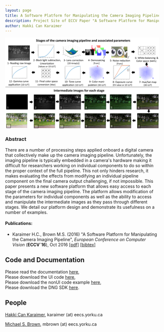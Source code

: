 ```yaml
---
layout: page
title: A Software Platform for Manipulating the Camera Imaging Pipeline
description: Project Site of ECCV Paper "A Software Platform for Manipulating the Camera Imaging Pipeline"
author: Hakki Can Karaimer
---
```

![](./image/Fig_02_pipeline_figure_final.png)

### Abstract ###
 There are a number of processing steps applied onboard a digital camera that collectively make up the camera imaging pipeline.   Unfortunately, the imaging pipeline is typically embedded in a camera's hardware making it difficult for researchers working on individual components to do so within the proper context of the full pipeline.  This not only hinders research, it makes evaluating the effects from modifying an individual pipeline component on the final camera output challenging, if not impossible.  This paper presents a new software platform that allows easy access to each stage of the camera imaging pipeline.   The platform allows modification of the parameters for individual components as well as the ability to access and manipulate the intermediate images as they pass through different stages.  We detail our platform design and demonstrate its usefulness on a number of examples.

#### Publications: ####
* Karaimer H.C., Brown M.S. (2016) "A Software Platform for Manipulating the Camera Imaging Pipeline", *European Conference on Computer Vision* (**ECCV`16**), Oct 2016 [[pdf]](./paper/Karaimer_Brown_ECCV16.pdf) [[bibtex]](./bib/karaimer_brown_ECCV16.bib) 

## Code and Documentation ##

Please read the documentation [here](https://docs.google.com/document/d/1WzeZ-9U4aTuwFpcX-8GgAy0wT9ERF41ltjr-jJ-NMCo/edit?usp=sharing),   
Please download the UI code [here](https://github.com/karaimer/camera-pipeline-UI),   
Please download the nonUI code example [here](https://github.com/karaimer/camera-pipeline-nonUI),   
Please download the DNG SDK [here](https://github.com/karaimer/camera-pipeline-dng-sdk).   

## People ##
[Hakki Can Karaimer](https://karaimer.github.io/), 	karaimer (at) eecs.yorku.ca

[Michael S. Brown](http://www.cse.yorku.ca/~mbrown/), 	mbrown (at) eecs.yorku.ca

